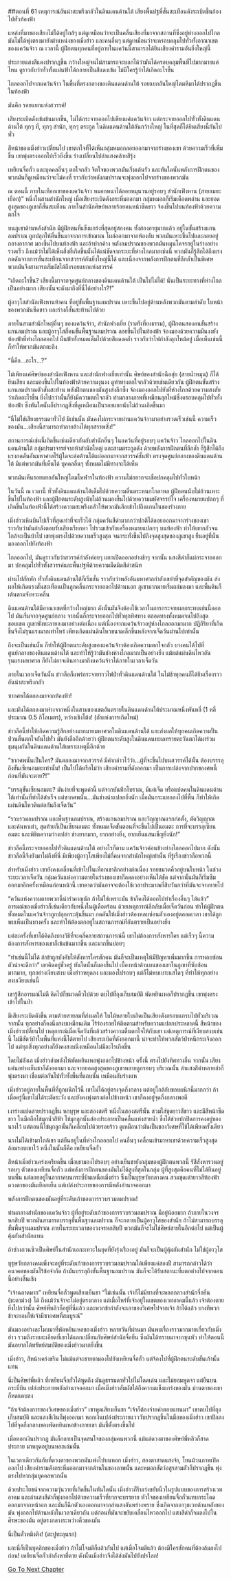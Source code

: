 ##ตอนที่ 61 เหตุการณ์อันน่าสะพรึงกลัวในดินแดนด้านใต้
เสียงพื้นปฐพี่สั่นสะเทือนดังระเบิดขึ้นก้องไปทั่วท้องฟ้า

แหล่งที่มาของเสียงไม่ได้อยู่ใกล้ๆ แต่ดูเหมือนว่าจะเป็นคลื่นเสียงที่มาจากสถานที่ซึ่งอยู่ห่างออกไปไกล มันไม่ได้พุ่งตรงมายังตำแหน่งของเมิ่งฮ่าว และคนอื่นๆ แต่ดูเหมือนว่าจะครอบคลุมไปทั่วทั้งอาณาเขตของแคว้นจ้าว ณ เวลานี้ ผู้ฝึกตนทุกคนที่อยู่ภายในแคว้นนี้สามารถได้ยินเสียงคำรามอันยิ่งใหญ่นี้

ประกายแสงสีแดงปรากฎขึ้น กว้างใหญ่จนไม่สามารถจะบอกได้ว่ามันได้ครอบคลุมพื้นที่ไปมากมายแค่ไหน ดูราวกับว่าทั่วทั้งแผ่นฟ้าได้กลายเป็นสีแดงเข้ม ไม่มีใครรู้ว่าได้เกิดอะไรขึ้น

ไกลออกไปจากแคว้นจ้าว ในพื้นที่ตรงกลางของดินแดนด้านใต้ รอยแยกอันใหญ่โตมหึมาได้ปรากฎขึ้นในท้องฟ้า

มันคือ รอยแยกแห่งสวรรค์!

เสียงระเบิดดังเข้มข้นมากขึ้น, ไม่ได้กระจายออกไปเพียงแค่แคว้นจ้าว แต่กระจายออกไปทั่วทั้งดินแดนด้านใต้ ทุกๆ ที่, ทุกๆ สำนัก, ทุกๆ ตระกูล ในดินแดนด้านใต้อันกว้างใหญ่ ในที่สุดก็ได้ยินเสียงนี้กันไปทั่ว

สีหน้าของเมิ่งฮ่าวเปลี่ยนไป เขาตกใจที่ได้เห็นกลุ่มหมอกลอยออกมาจากร่างของเขา ด้วยความเร็วที่เพิ่มขึ้น เขาพุ่งตรงออกไปเร็วยิ่งขึ้น ร่างเปลี่ยนไปลำแสงคล้ายสีรุ้ง

เหยียนจื่อกั๋ว และบุคคลอื่นๆ ตกใจกลัว จิตใจของพวกมันเริ่มเต้นรัว และทันใดนั้นพลังการฝึกตนของพวกมันก็ดูเหมือนว่าจะไม่คงที่ ราวกับว่าพลังลมปราณจะพุ่งออกไปจากร่างของพวกมัน

ณ ตอนนี้ ภายในเทือกเขาของแคว้นจ้าว หมอกหนาได้ลอยหมุนวนอยู่รอบๆ สำนักเฟิงหาน (สายลมยะเยือก)” หนึ่งในสามสำนักใหญ่ เมื่อเสียงระเบิดดังกระหึ่มออกมา กลุ่มหมอกก็เริ่มเดือดพล่าน และยอดสูงสุดของภูเขาก็สั่นสะเทือน ภายในสำนักศิษย์หลายร้อยคนหน้าซีดขาว จ้องขึ้นไปบนท้องฟ้าด้วยความตกใจ

บนภูเขาด้านหลังสำนัก มีผู้ฝึกตนที่แข็งแกร่งที่สุดอยู่สองคน ทั้งสองอายุมากแล้ว อยู่ในขั้นสร้างแกนลมปราณ ถูกปลุกให้ตื่นขึ้นมาจากการเข้าฌาณ โผล่ออกมาจากห้องลับ พวกมันเหาะขึ้นไปและลอยอยู่กลางอากาศ มองขึ้นไปบนท้องฟ้า และอ้าปากค้าง พลังลมปราณของพวกมันหมุนโคจรอยู่ในร่างอย่างรวดเร็ว ถึงแม้ว่าไม่ได้เห็นสิ่งที่เกิดขึ้นนั้นได้แน่ชัดจากระยะที่ห่างไกลมากเช่นนี้ พวกมันก็รู้สึกได้ถึงแรงกดดันจากการสั่นสะเทือนจากสวรรค์อันยิ่งใหญ่นี้ได้ และเนื่องจากพลังการฝึกตนที่ลึกล้ำเป็นพิเศษ พวกมันจึงสามารถสัมผัสได้ถึงรอยแยกแห่งสวรรค์

“เกิดอะไรขึ้น? เสียงนี้มาจากจุดศูนย์กลางของดินแดนด้านใต้ เป็นไปไม่ได้! นั่นเป็นระยะทางที่ห่างไกลเป็นอย่างมาก เสียงนั้นจะดังมาถึงที่นี่ได้อย่างไร?!”

ผู้อาวุโสสำนักเฟิงหานห้าคน ที่อยู่ขั้นพื้นฐานลมปราณ เหาะขึ้นไปอยู่ด้านหลังพวกมันตามลำดับ ใบหน้าของพวกมันซีดขาว และร่างก็สั่นสะท้านไปด้วย

ภายในสามสำนักใหญ่อื่นๆ ของแคว้นจ้าว, สำนักฟางเยี่ย (ราตรีเที่ยงธรรม), ผู้ฝึกตนสองคนขั้นสร้างแกนลมปราณ และผู้อาวุโสสี่คนขั้นพื้นฐานลมปราณ ลอยขึ้นไปในท้องฟ้า จ้องมองด้วยความมึนงงยังท้องฟ้าที่ห่างไกลออกไป ผืนฟ้าทั้งหมดเต็มไปด้วยสีแดงคล้ำ ราวกับว่าไฟกำลังลุกไหม้อยู่ เมื่อเห็นเช่นนี้ก็ทำให้พวกมันตกตะลึง

“นี่คือ…อะไร…?”

ไม่เพียงแค่ศิษย์ของสำนักเฟิงหาน และสำนักฟางเยี่ยเท่านั้น ศิษย์ของสำนักฉือสุ่ย (สายน้ำหมุน) ก็ได้ยินเสียง และมองขึ้นไปในท้องฟ้าด้วยความงุนงง ดูท่าทางตกใจกลัวด้วยเช่นเดียวกัน ผู้ฝึกตนขั้นสร้างแกนลมปราณตัวสั่นสะท้าน พลังฝึกตนของมันสูงส่งลึกซึ้ง จ้องมองออกไปยังที่ห่างไกลด้วยความสงสัยว่าเกิดอะไรขึ้น ยิ่งไปกว่านั้นก็ยังมีความตกใจกลัว ท่ามกลางภาพที่เหมือนลุกไหม้ซึ่งครอบคลุมไปทั่วทั้งท้องฟ้า ซึ่งทันใดนั้นก็ปรากฎสิ่งที่ดูเหมือนเป็นรอยแยกนับไม่ถ้วนเกิดขึ้นมา

“นี่ไม่ใช่เสียงธรรมดาทั่วไป มิเช่นนั้น มันคงไม่กระจายผ่านแคว้นจ้าวมาอย่างรวดเร็วเช่นนี้ ความเร็วของมัน…เสียงนี้สามารถทำลายล้างได้ทุกสรรพสิ่ง!”

สถานการณ์เช่นนี้เกิดขึ้นเช่นเดียวกันกับสำนักอื่นๆ ในแคว้นที่อยู่รอบๆ แคว้นจ้าว ไกลออกไปในดินแดนด้านใต้ กลุ่มปรมาจารย์จากห้าสำนักใหญ่ และสามตระกูลดัง ด้วยพลังการฝึกตนที่ลึกล้ำ ก็รู้สึกได้ถึงแรงกดดันอันมหาศาลไร้ผู้ใดจะต่อต้านได้แผ่ออกมาจากสวรรค์ชั้นฟ้า ตรงจุดศูนย์กลางของดินแดนด้านใต้ มีแต่พวกมันที่เห็นได้ บุคคลอื่นๆ ทั้งหมดไม่มีทางจะได้เห็น

พวกมันเห็นรอยแยกอันใหญ่โตมโหฬารในท้องฟ้า ความไม่อยากจะเชื่อปกคลุมไปทั่วใบหน้า

ในวันนี้ ณ เวลานี้ ทั่วทั้งดินแดนด้านใต้เต็มไปด้วยความตื่นตระหนกโกลาหล ผู้ฝึกตนนับไม่ถ้วนเหาะขึ้นไปในท้องฟ้า และผู้ฝึกตนระดับสูงนับไม่ถ้วนมองขึ้นไปด้วยความมหัศจรรย์ใจ เครื่องหมายแปลกๆ ที่เกิดขึ้นในท้องฟ้านี้ได้สร้างความสะพรึงกลัวให้พวกมันลึกเข้าไปถึงแกนในของร่างกาย

เมิ่งฮ่าวเหินบินไปเร็วที่สุดเท่าที่จะเร็วได้ กลุ่มควันสีดำมากกว่าปกติได้ลอยออกมาจากร่างของเขา ราวกับว่ามันกำลังตอบรับเสียงเรียกหา ไปรวมเข้ากับเครื่องหมายแปลกๆ บนท้องฟ้า ทำให้เขากลัวจนใกล้จะเป็นบ้าไป เขาพุ่งตรงไปด้วยความเร็วสูงสุด จนกระทั่งขึ้นไปถึงจุดสูงสุดของภูเขาสูง ยืนอยู่ที่นั่น มองออกไปยังท้องฟ้า

ไกลออกไป, มันดูราวกับว่าสวรรค์กำลังค่อยๆ แยกเปิดออกอย่างช้าๆ จากนั้น แสงสีดำก็แผ่กระจายออกมา ปกคลุมไปทั่วทั้งสวรรค์และพื้นปฐพีด้วยความมืดมิดสีดำสนิท

ผ่านไปสักพัก ทั่วทั้งดินแดนด้านใต้ก็เริ่มสั่น ราวกับว่าพลังอันมหาศาลกำลังเขย่าที่จุดสำคัญของมัน ส่งผลให้เกิดแรงสั่นสะเทือนเป็นลูกคลื่นกระจายออกไปด้านนอก ภูเขามากมายเริ่มถล่มลงมา และพื้นดินก็เต้นตามจังหวะคลื่น

ดินแดนด้านใต้มีอาณาเขตที่กว้างใหญ่มาก ดังนั้นมันจึงต้องใช้เวลาในการกระจายผลกระทบเช่นนี้ออกไป มันเริ่มจากจุดศูนย์กลาง จากนั้นก็กระจายออกไปทั่วทุกทิศทาง ตลอดทางทั้งหมดจนไปถึงสุดขอบเขต ภูเขาพังทะลายลงมาอย่างต่อเนื่อง แต่เนื่องจากแคว้นจ้าวอยู่ห่างไกลออกมามาก ปฏิกิริยาที่เกิดขึ้นจึงไม่รุนแรงมากเท่าไหร่ เพียงเกิดแผ่นดินไหวขนาดเล็กขึ้นหลังจากเจ็ดวันผ่านไปเท่านั้น

ถึงจะเป็นเช่นนั้น ก็ทำให้ผู้ฝึกตนระดับสูงของแคว้นจ้าวต้องเกิดความตกใจกลัว บางคนได้ไปที่ศูนย์กลางของดินแดนด้านใต้ และทำให้รู้ว่ามันช่างห่างไกลมากเป็นอย่างยิ่ง แม้แต่แผ่นดินไหวอันรุนแรงมหาศาล ก็ยังไม่อาจเดินทางมาถึงแคว้นจ้าวได้ภายในเวลาเจ็ดวัน

ภายในเวลาเจ็ดวันนั้น ข่าวลือก็แพร่กระจายราวไฟป่าทั่วดินแดนด้านใต้ ในไม่ช้าทุกคนก็ได้ยินเรื่องราวอันน่าสะพรึงกลัว

ซากศพได้ตกลงมาจากท้องฟ้า!

และมันได้ตกลงมาห่างจากหนึ่งในสามของเขตอันตรายในดินแดนด้านใต้ประมาณหนึ่งพันหลี่ (1 หลี่ ประมาณ 0.5 กิโลเมตร), หว่างเชิงโต้ง! (ถ้ำแห่งการเกิดใหม่)

ข่าวลือนี้ทำให้เกิดความรู้สึกอย่างมากมายมหาศาลในดินแดนด้านใต้ และส่งผลให้ทุกคนเกิดความปั่นป่วนตื่นตกใจกันไปทั่ว มันยังลืออีกด้วยว่า ผู้ฝึกตนระดับสูงในดินแดนทะเลทรายตะวันตกได้มาร่วมชุมนุมกันในดินแดนด้านใต้เพราะเหตุนี้อีกด้วย

“ซากศพนั้นเป็นใคร? มันตกลงมาจากสวรรค์ มีคำกล่าวไว้ว่า…ผู้ที่จะขึ้นไปบนสวรรค์ได้นั้น ต้องบรรรลุถึงขั้นเซียนอมตะเท่านั้น! เป็นไปได้หรือไม่ว่า เสียงคำรามที่ดังออกมา เป็นการเปล่งจากปากของศพนี้ก่อนที่มันจะตาย?!”

“บรรลุขั้นเซียนอมตะ? มันง่ายที่จะพูดคำนี้ แต่จากบันทึกโบราณ, มีแค่เจ็ด หรือแปดคนในดินแดนด้านใต้เท่านั้นที่ทำได้สำเร็จ แต่ซากศพนั่น…มันช่างน่าแปลกยิ่งนัก เมื่อมันกระแทกลงไปที่พื้น ก็ทำให้เกิดแผ่นดินไหวติดต่อกันถึงเจ็ดวัน”

“รวบรวมลมปราณ และพื้นฐานลมปราณ, สร้างแกนลมปราณ และวิญญาณแรกก่อตั้ง, ตัดวิญญาณ และค้นหาเต๋า, สุดท้ายก็เป็นเซียนอมตะ ทั้งหมดเจ็ดขั้นตอนที่จะขึ้นไปเป็นอมตะ การที่จะบรรลุเซียนอมตะ และพิชิตความว่างเปล่า ช่างยากมาก, ยากอย่างยิ่ง, ยากเย็นแสนเข็ญยิ่งนัก!”

ข่าวลือนี้กระจายออกไปทั่วดินแดนด้านใต้ อย่างไรก็ตาม แคว้นจ้าวค่อนข้างห่างไกลออกไปมาก ดังนั้นข่าวลือนี้จึงยังมาไม่ถึงที่นี่ มีเพียงผู้อาวุโสเพียงไม่กี่คนจากสำนักใหญ่เท่านั้น ที่รู้เรื่องข่าวลือพวกนี้

สำหรับเมิ่งฮ่าว เขายังคงเคลื่อนที่เข้าไปในเทือกเขาลึกอย่างต่อเนื่อง รอยขมวดคิ้วอยู่บนใบหน้า ในช่วงระยะเวลาเจ็ดวัน กลุ่มควันแห่งความตายในร่างของเขาก็ลดลงอย่างเห็นได้ชัด แต่จากนั้นมันก็เริ่มซึมออกมาอีกครั้งเหมือนก่อนหน้านี้ เขาคาดว่ามันอาจจะต้องใช้เวลาประมาณยี่สิบวันกว่าที่มันจะจางหายไป

“ควันแห่งความตายพวกนี้น่ารำคาญนัก ถ้าไม่ใช่เพราะมัน ข้าก็คงได้ออกไปทำเรื่องอื่นๆ ได้แล้ว” อารมณ์ของเมิ่งฮ่าวก็เช่นเดียวกับหนึ่งในผู้เดือดร้อน ด้วยเหตุการณ์ลึกลับเมื่อเจ็ดวันก่อน ทำให้ผู้ฝึกตนทั้งหมดในแคว้นจ้าวถูกปลุกกระตุ้นขึ้นมา กดดันให้เมิ่งฮ่าวต้องหลบซ่อนตัวเองอยู่ตลอดเวลา เขาได้ถูกพบเห็นเป็นบางครั้ง และทำให้ต้องตกอยู่ในสถานการณ์ที่อันตรายเป็นอย่างยิ่ง

แต่ละครั้งที่เขาได้คิดถึงบางวิธีที่จะคลี่คลายสถานการณ์นี้ เขาไม่ต้องการสังหารใคร แต่เร็วๆ นี้ความต้องการสังหารของเขาก็เข้มข้นมากขึ้น และมากขึ้นบ่อยๆ

“ทำเช่นนี้ไม่ได้ ถ้าข้าถูกบังคับให้สังหารใครสักคน มันก็จะเป็นเหตุให้มีปัญหาเพิ่มมากขึ้น การหลบซ่อนตัวน่าจะดีกว่า” เขาคิดอยู่ชั่วครู่ ทันใดนั้นก็มองขึ้นไป เบื้องหน้าด้านบนของเขาในภูเขาที่ซับซ้อนมากมาย, ทุกอย่างเงียบสงบ เมิ่งฮ่าวหยุดลง และมองไปรอบๆ แต่ก็ไม่พบเบาะแสใดๆ ที่ทำให้ทุกอย่างสงบเงียบเช่นนี้

เขารู้สึกอารมณ์ไม่ดี คิดไปก็ขมวดคิ้วไปด้วย ตบไปที่ถุงเก็บสมบัติ พัดหยินเหอก็ปรากฎขึ้น เขาพุ่งตรงเข้าไปในป่า

มีเสียงระเบิดดังขึ้น ตามด้วยสายลมที่ส่งผลให้ ใบไม้หลายใบเกิดเป็นเสียงดังกรอบแกรบไปทั่วบริเวณ จากนั้น ทุกอย่างก็คงนิ่งสงบเหมือนเดิม ไร้ร่องรอยให้ติดตามสำหรับความแปลกประหลาดนี้ สีหน้าของเมิ่งฮ่าวเปลี่ยนไป เหตุการณ์เมื่อเจ็ดวันที่แล้วสร้างความตื่นตกใจให้กับเขา แต่เหตุการณ์ที่เงียบสงบเช่นนี้ ไม่มีสัตว์ป่าในพื้นที่แห่งนี้ได้ตายไป เสียงระเบิดที่ดังออกมานี้ น่าจะทำให้พวกสัตว์ป่าหนีกระเจิงออกไป แต่ทุกสิ่งทุกอย่างก็ยังคงสงบนิ่งเหมือนไม่มีอะไรเกิดขึ้น

โดยไม่ลังเล เมิ่งฮ่าวส่งพลังให้พัดหยินเหอพุ่งออกไปข้างหน้า ครั้งนี้ ตรงไปยังทิศทางอื่น จากนั้น เสียงแค่นอย่างเย็นชาก็ดังออกมา และจากยอดสูงสุดของภูเขาหลายลูกรอบๆ บริเวณนั้น ลำแสงสีดำหลายลำก็พุ่งตรงมา เชื่อมต่อกันไปทั่วทั้งพื้นที่แถบนั้น เหมือนกับร่างแห

เมิ่งฮ่าวอยู่ภายในพื้นที่ที่ถูกผนึกไว้นี้ เขาไม่ได้อยู่ตรงจุดกึ่งกลาง แต่อยู่ใกล้กับขอบผนึกนี้มากกว่า ถ้าเมื่อครู่นี้เขาไม่ได้ระมัดระวัง และยังคงพุ่งตรงต่อไปข้างหน้า เขาก็คงอยู่จุดกึ่งกลางพอดี

เงาร่างแปดสายปรากฎขึ้น หกบุรุษ และสองสตรี หนึ่งในสองสตรีนั้น สวมใส่ชุดยาวสีขาว และมีสีหน้าซีดขาว ในมือถือไข่มุกน้ำสีฟ้า ไข่มุกลูกนั้นส่องประกายเป็นคลื่นแห่งสายน้ำ ซึ่งได้ช่วยปกปิดการคงอยู่ของนางไว้ แต่ตอนนี้ไข่มุกลูกนั้นก็เคลือบไปด้วยรอยร้าว ดูเหมือนว่ามันเป็นของวิเศษที่ใช้ได้เพียงครั้งเดียว

นางไม่ได้เข้ามาใกล้เขา แต่ยืนอยู่ในที่ห่างไกลออกไป คนอื่นๆ เคลื่อนเข้ามาหาเขาด้วยความเร็วสูงสุด ล้อมรอบเขาไว้ หนึ่งในนั้นก็คือ เหยียนจื่อกั๋ว

สีหน้าเมิ่งฮ่าวเคร่งเครียดขึ้น เมื่อเขามองไปรอบๆ อย่างเย็นชายังกลุ่มของผู้ฝึกตนพวกนี้ รัสีสังหารวนอยู่รอบๆ ตัวของเหยียนจื่อกั๋ว แต่พลังการฝึกตนของมันไม่ได้สูงที่สุดในกลุ่ม ผู้ที่สูงสุดคือคนที่ไม่ได้ยืนอยู่บนพื้น แต่ลอยอยู่ในอากาศบนกระบี่บินเหนือเมิ่งฮ่าว ซึ่งเป็นบุรุษวัยกลางคน สวมชุดเต๋ายาวสีท้องฟ้า ดวงตาของมันเยือกเย็น แต่เปล่งประกายของการมีพลังอำนาจออกมา

พลังการฝึกตนของมันอยู่ที่ระดับเก้าของการรวบรวมลมปราณ!

ท่ามกลางสำนักของแคว้นจ้าว ผู้ที่อยู่ระดับเก้าของการรวบรวมลมปราณ มีอยู่น้อยมาก ถ้าภายในวงจรหกสิบปี พวกมันสามารถบรรลุขั้นพื้นฐานลมปราณ ก็จะกลายเป็นผู้อาวุโสของสำนัก ถ้าไม่สามารถบรรลุขั้นพื้นฐานลมปราณ ภายในระยะเวลาของวงจรหกสิบปี พวกมันก็จะไม่ใช่ศิษย์สายในอีกต่อไป แต่เป็นผู้คุ้มกันสำนักแทน

ถ้าซ่างกวนซิวเป็นศิษย์ในสำนักเอกะเทวะในยุคที่ยังรุ่งเรืองอยู่ มันก็จะเป็นผู้คุ้มกันสำนัก ไม่ใช่ผู้อาวุโส

บุรุษวัยกลางคนเพิ่งจะอยู่ที่ระดับเก้าของการรวบรวมลมปราณได้เพียงแค่สองปี สามารถกล่าวได้ว่าอนาคตของมันไร้ข้อจำกัด ถ้ามันบรรลุถึงขั้นพื้นฐานลมปราณ มันก็จะได้รับสถานะที่แตกต่างไปจากตอนนี้อย่างสิ้นเชิง

“เจ้าฉลาดมาก” เหยียนจื่อกั๋วพูดเสียงเย็นชา “ไม่เช่นนั้น เจ้าก็ไม่มีทางที่จะหลอกลวงสำนักจื่อยิ่น (ชะตาม่วง) ได้ ถึงแม้ว่าเจ้าจะไม่อยู่ตรงกลาง แต่เมื่อไหร่ที่เจ้าอยู่ในเขตของเวทอาคมนี้แล้ว เจ้าต้องตาย ยิ่งไปกว่านั้น ศิษย์พี่หลิวก็อยู่ที่นี่แล้ว และพวกข้ากำลังจะเอาของวิเศษไปจากเจ้า ถ้าได้แล้ว บางทีพวกข้าจะยอมให้เจ้ามีซากศพที่สมบูรณ์”

มันมองอย่างละโมบมาที่พัดหยินเหอของเมิ่งฮ่าว หลายวันที่ผ่านมา มันพบเรื่องราวมากมายเกี่ยวกับเมิ่งฮ่าว รวมถึงรายละเอียดที่เขาได้แลกเปลี่ยนกับศิษย์สำนักจื่อยิ่น ซึ่งมันได้ทราบมาจากซุนหัว ทำให้ตอนนี้มันอยากได้ทรัพย์สมบัติของเมิ่งฮ่าวมากยิ่งขึ้น

เมิ่งฮ่าว, สีหน้าเคร่งขรึม ไม่แม้แต่จะชายตามองไปยังเหยียนจื่อกั๋ว แต่จ้องไปที่ผู้ฝึกตนระดับขั้นเก้านั้นแทน

นี่เป็นศิษย์พี่หลิว ที่เหยียนจื่อกั๋วได้พูดถึง มันดูธรรมดาทั่วไปไม่โดดเด่น และไม่ยอมพูดจา แต่ยืนบนกระบี่บิน เปล่งประกายพลังอำนาจออกมา เมื่อเมิ่งฮ่าวสัมผัสได้ถึงความแข็งแกร่งของมัน ม่านตาของเขาก็หดแคบลง

“ถ้าเจ้าต้องการของวิเศษของเมิ่งฮ่าว” เขาพูดเสียงเย็นชา “เจ้าก็ต้องจ่ายค่าตอบแทนมา” เขาตบไปที่ถุงเก็บสมบัติ และแสงสีเงินก็พุ่งออกมา หอกเงินเปล่งประกายแวววับปรากฎขึ้นในมือของเมิ่งฮ่าว เขาปักลงไปที่จุดกึ่งกลางของพัดหยินเหอข้างกายเขา มันชี้ตั้งตรงขึ้นไป

เมื่อหอกเงินปรากฎ มันก็กลายเป็นจุดสนใจของกลุ่มคนพวกนี้ แม้แต่ดวงตาของศิษย์พี่หลิวก็สาดประกาย มาหยุดอยู่บนหอกเล่มนั้น

ในเวลาเดียวกันกับที่ดวงตาของพวกมันเพ่งไปบนหอก เมิ่งฮ่าว, สองตาสาดแสงจ้า, โยนม้วนภาพเปิดออกไป เสียงคำรามดังกระหึ่มออกมาจากด้านในของภาพนั้น และหมอกสัตว์อสูรสามตัวก็ปรากฎขึ้น พุ่งตรงไปหากลุ่มบุคคลพวกนั้น

ด้วยประโยชน์จากความวุ่นวายที่เกิดขึ้นในทันใดนั้น เมิ่งฮ่าวก็รีบเร่งขยับนิ้วในรูปแบบของการสร้างเวทอาคม และลำแสงสีดำก็พุ่งออกไปด้วยความเร็วที่ยากจะบรรยาย หัวใจของเหยียนจื่อกั๋วแทบกระโดดออกมาจากหน้าอก และมันก็ฉีกตัวเองออกมาจากลำแสงอันพร่างพราย ซึ่งเกิดจากอาวุธเวทด้านหลังของมัน พุ่งออกไปด้านหลังในเวลาเดียวกัน แต่ก่อนที่มันจะขยับเคลื่อนไหวออกไป แสงสีดำก็จมลงไปในศีรษะของมัน อยู่ตรงกลางระหว่างคิ้วของมัน

นี่เป็นตั๋วหมิงติง! (ตะปูทะลุนรก)

และนี่ก็เป็นบุคลิกของเมิ่งฮ่าว ถ้าไม่โจมตีก็แล้วกันไป แต่เมื่อโจมตีแล้ว ต้องมีใครสักคนที่ต้องล้มลงไปก่อน! เหยียนจื่อกั๋วกำลังหาที่ตาย ดังนั้นเมิ่งฮ่าวจึงได้ส่งมันไปยังปรโลก!


[Go To Next Chapter]( ./62.md)